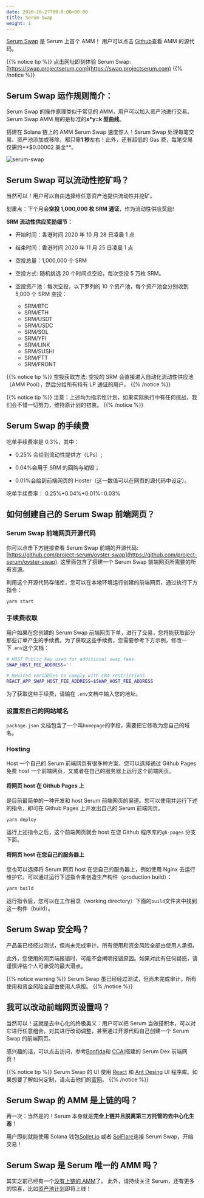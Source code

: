 ```yaml
---
date: 2020-10-27T00:0:00+00:00
title: Serum Swap
weight: 1
---
```


[Serum Swap](https://swap.projectserum.com/#/) 是 Serum 上首个 AMM！ 用户可以点击 [Github](https://github.com/project-serum/oyster-swap)查看 AMM 的源代码。

{{% notice tip %}}
点击网址即刻体验 Serum Swap: [https://swap.projectserum.com](https://swap.projectserum.com)
{{% /notice %}}

## Serum Swap 运作规则简介：

Serum Swap 的操作原理类似于常见的 AMM，用户可以加入资产池进行交易。Serum Swap AMM 用的是标准的**x\*y=k 型曲线**。

搭建在 Solana 链上的 AMM Serum Swap 速度惊人！Serum Swap 处理每笔交易、资产池添加或移除，都只需**1 秒**左右！此外，还有超低的 Gas 费，每笔交易仅需约**\$0.00002 美金**。

![serum-swap](/images/articles/serum-swap/swap-form.png?classes=shadow&width=30pc)

## Serum Swap 可以流动性挖矿吗？

当然可以！用户可以自由选择给任意资产池提供流动性并挖矿。

划重点：下个月会**空投 1,000,000 枚 SRM 通证**，作为流动性供应奖励!

**SRM 流动性供应奖励细节：**

- 开始时间：香港时间 2020 年 10 月 28 日凌晨 1 点
- 结束时间：香港时间 2020 年 11 月 25 日凌晨 1 点
- 空投总量：1,000,000 个 SRM
- 空投方式: 随机挑选 20 个时间点空投，每次空投 5 万枚 SRM。
- 空投资产池：每次空投，以下罗列的 10 个资产池，每个资产池会分别收到 5,000 个 SRM 空投：

  - SRM/BTC
  - SRM/ETH
  - SRM/USDT
  - SRM/USDC
  - SRM/SOL
  - SRM/YFI
  - SRM/LINK
  - SRM/SUSHI
  - SRM/FTT
  - SRM/FRONT

{{% notice tip %}}
空投获取方法: 空投的 SRM 会直接进入自动化流动性供应池（AMM Pool），然后分给所有持有 LP 通证的用户。
{{% /notice %}}

{{% notice tip %}}
注意：上述均为指示性计划，如果实际执行中有任何挑战，我们会不惜一切努力，维持原计划的初衷。
{{% /notice %}}

## Serum Swap 的手续费

吃单手续费率是 0.3%，其中：

- 0.25% 会给到流动性提供方（LPs）;

- 0.04%会用于 SRM 的回购与销毁；

- 0.01%会给到前端网页的 Hoster（这一数值可以在网页的源代码中设定）。

吃单手续费率： 0.25%+0.04%+0.01%=0.03%

## 如何创建自己的 Serum Swap 前端网页？

### Serum Swap 前端网页开源代码

你可以点击下方链接查看 Serum Swap 前端的开源代码: [https://github.com/project-serum/oyster-swap](https://github.com/project-serum/oyster-swap). 这里面包含了搭建一个 Serum Swap 前端网页所需要的所有资源。

利用这个开源代码存储库，您可以在本地环境运行创建的前端网页，通过执行下方指令：

```bash
yarn start
```

### 手续费收取

用户如果在您创建的 Serum Swap 前端网页下单，进行了交易，您将能获取部分那些订单产生的手续费。为了获取这些手续费，您需要参考下方示例，修改一下`.env`这个文档：

```bash
# HOST Public Key used for additional swap fees
SWAP_HOST_FEE_ADDRESS=''

# Rewired variables to comply with CRA restrictions
REACT_APP_SWAP_HOST_FEE_ADDRESS=$SWAP_HOST_FEE_ADDRESS
```

为了获取这些手续费，请输在 `.env`文档中输入您的地址。

### 设置您自己的网站域名

`package.json` 文档包含了一个叫`homepage`的字段，需要把它修改为您自己的域名。

### Hosting

Host 一个自己的 Serum 前端网页有很多种方案，您可以选择通过 Github Pages 免费 host 一个前端网页，又或者在自己的服务器上运行这个前端网页。

#### 将网页 host 在 Github Pages 上

是目前最简单的一种开发和 host Serum 前端网页的渠道。您可以使用并运行下述的指令，即可在 Github Pages 上开发出自己的 Serum 前端网页。

```bash
yarn deploy
```

运行上述指令之后，这个前端网页就会 host 在您 Github 程序库的`gh-pages` 分支下面。

#### 将网页 host 在您自己的服务器上

您也可以选择将 Serum 网页 host 在您自己的服务器上，例如使用 Nginx 去运行维护它。可以通过运行下述指令来创造生产构件（production build）：

```bash
yarn build
```

运行指令后，您可以在工作目录（working directory）下面的`build`文件夹中找到这一构件（build）。

## Serum Swap 安全吗？

产品虽已经经过测试，但尚未完成审计。所有使用和资金风险全部由使用人承担。

此外，您使用的网页端报错时，可能不会阐明报错原因。如果对此有任何疑惑，请谨慎评估个人可承受的最大滑点。

{{% notice warning %}}
Serum Swap 虽已经经过测试，但尚未完成审计。所有使用和资金风险全部由使用人承担。
{{% /notice %}}

## 我可以改动前端网页设置吗？

当然可以！这就是去中心化的终极奥义：用户可以把 Serum 当做搭积木，可以对它进行任意组合，对其进行改动调整，甚至通过开源代码自己创建一个 Serum Swap 的前端网页。

感兴趣的话，可以点击访问，参考[Bonfida](http://bonfida.com/dex)和 [CCAI](http://dex.cryptocurrencies.ai)搭建的 Serum Dex 前端网页！

{{% notice tip %}}
Serum Swap 的 UI 使用 [React](https://reactjs.org) 和 [Ant Desing](https://ant.design) UI 程序库。如果想要了解如何定制，请点击他们的[官网](https://ant.design/docs/react/customize-theme)。
{{% /notice %}}

## Serum Swap 的 AMM 是上链的吗？

再一次：当然是的！Serum 本身就是**完全上链并且脱离第三方托管的去中心化生态**！

用户即刻就能使用 Solana 钱包[Sollet.io](https://sollet.io) 或者 [SolFlare](https://solflare.com)连接 Serum Swap，开始交易！

## Serum Swap 是 Serum 唯一的 AMM 吗？

其实之前已经有一个[没有上链的 AMM](https://gitlab.com/OpinionatedGeek/samm)了。
此外，请持续关注 Serum，还有更多的惊喜，比如[资产池计划](https://docs.google.com/document/d/1lmMZRKkxMFOtGOEZOFEKYL7syqv-4QT87F0o55fc35Y/edit)即将上线！
